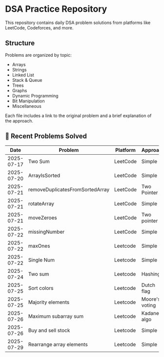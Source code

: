 # DSA Practice Repository

This repository contains daily DSA problem solutions from platforms like LeetCode, Codeforces, and more.

## Structure

Problems are organized by topic:
- Arrays
- Strings
- Linked List
- Stack & Queue
- Trees
- Graphs
- Dynamic Programming
- Bit Manipulation
- Miscellaneous

Each file includes a link to the original problem and a brief explanation of the approach.

## 🧩 Recent Problems Solved

| Date       | Problem                         | Platform   | Approach     | Link |
|------------|----------------------------------|------------|--------------|------|
| 2025-07-17 | Two Sum                         | LeetCode   | Simple      | [🔗](https://leetcode.com/problems/two-sum/) |
| 2025-07-20 | ArrayIsSorted                   | LeetCode   | Simple      | [🔗](https://leetcode.com/problems/check-if-array-is-sorted-and-rotated/)|
| 2025-07-21 | removeDuplicatesFromSortedArray | LeetCode   | Two Pointer | [🔗](https://leetcode.com/problems/remove-duplicates-from-sorted-array/) |
| 2025-07-21 | rotateArray                     | LeetCode   | Simple      | [🔗](https://leetcode.com/problems/rotate-array/) |
| 2025-07-21 | moveZeroes                     | LeetCode   | Two pointer      | [🔗](https://leetcode.com/problems/move-zeroes) |
| 2025-07-22 | missingNumber                     | LeetCode   | Simple     | [🔗](https://leetcode.com/problems/missing-number/) |
| 2025-07-22 | maxOnes                     | Leetcode   | Simple     | [🔗](https://leetcode.com/problems/max-consecutive-ones/) |
| 2025-07-22 | Single Num                     | Leetcode   | Simple     | [🔗](https://leetcode.com/problems/single-number) |
| 2025-07-24 | Two sum                  | Leetcode   | Hashing     | [🔗](https://leetcode.com/problems/two-sum/) |
| 2025-07-25 | Sort colors                  | Leetcode   | Dutch flag     | [🔗](https://leetcode.com/problems/sort-colors/) |
| 2025-07-25 | Majority elements                | Leetcode   | Moore's voting     | [🔗](https://leetcode.com/problems/sort-colors/) |
| 2025-07-26 | Maximum subarray sum                | Leetcode   | Kadane's algo    | [🔗](https://leetcode.com/problems/maximum-subarray/) |
| 2025-07-26 | Buy and sell stock              | Leetcode   | Simple   | [🔗](https://leetcode.com/problems/best-time-to-buy-and-sell-stock/) |
| 2025-07-29 | Rearrange array elements            | Leetcode   | Simple   | [🔗](https://leetcode.com/problems/rearrange-array-elements-by-sign/) |

